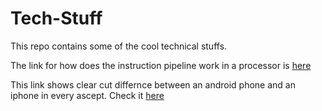 # Tech-Stuff
This repo contains some of the cool technical stuffs.

The link for how does the instruction pipeline work in a processor is [here](https://techdecoded.intel.io/resources/understanding-the-instruction-pipeline/#gs.7ka5vn)

This link shows clear cut differnce between an android phone and an iphone in every ascept. Check it [here](https://www.digitaltrends.com/mobile/android-vs-ios/)
